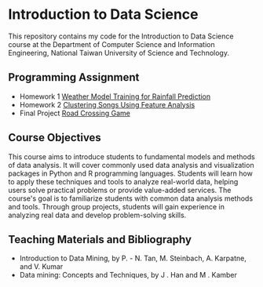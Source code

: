 # Introduction to Data Science
This repository contains my code for the Introduction to Data Science course at the Department of Computer Science and Information Engineering, National Taiwan University of Science and Technology.

## Programming Assignment
- Homework 1 [Weather Model Training for Rainfall Prediction](https://github.com/yxleong/NTUST-assignments/blob/main/CS3047701_IntroductionToDataScience/HW1_WeatherModelTrainingForRainfallPrediction/README.md)
- Homework 2 [Clustering Songs Using Feature Analysis](https://github.com/yxleong/NTUST-assignments/blob/main/CS3047701_IntroductionToDataScience/HW2_ClusteringSongsUsingFeatureAnalysis/README.md)
- Final Project [Road Crossing Game](https://github.com/yxleong/road-crossing-game)

## Course Objectives
This course aims to introduce students to fundamental models and methods of data analysis. It will cover commonly used data analysis and visualization packages in Python and R programming languages. Students will learn how to apply these techniques and tools to analyze real-world data, helping users solve practical problems or provide value-added services. The course's goal is to familiarize students with common data analysis methods and tools. Through group projects, students will gain experience in analyzing real data and develop problem-solving skills.

## Teaching Materials and Bibliography
- Introduction to Data Mining, by P. - N. Tan, M. Steinbach, A. Karpatne, and V. Kumar 
- Data mining: Concepts and Techniques, by J . Han and M . Kamber
